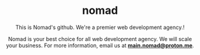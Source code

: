 <div align="center">
  <h1 align="center">nomad</h1>
  
  

This is Nomad's github. We're a premier web development agency.!

Nomad is your best choice for all web development agency. We will scale your business. For more information, email us at <b>main.nomad@proton.me</b>.
</div>
